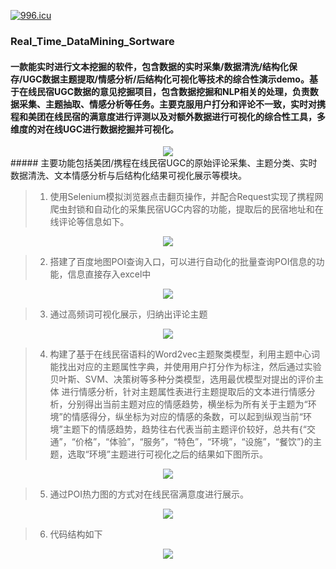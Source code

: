 
[![996.icu](https://img.shields.io/badge/link-996.icu-red.svg)](https://996.icu)

###  Real_Time_DataMining_Sortware
#### 一款能实时进行文本挖掘的软件，包含数据的实时采集/数据清洗/结构化保存/UGC数据主题提取/情感分析/后结构化可视化等技术的综合性演示demo。基于在线民宿UGC数据的意见挖掘项目，包含数据挖掘和NLP相关的处理，负责数据采集、主题抽取、情感分析等任务。主要克服用户打分和评论不一致，实时对携程和美团在线民宿的满意度进行评测以及对额外数据进行可视化的综合性工具，多维度的对在线UGC进行数据挖掘并可视化。

<div align=center><img  src="https://github.com/CarryChang/Real_Time_DataMining_Sortware/blob/master/pic/GUI_main.png"></div>
#####  主要功能包括美团/携程在线民宿UGC的原始评论采集、主题分类、实时数据清洗、文本情感分析与后结构化结果可视化展示等模块。


>1.   使用Selenium模拟浏览器点击翻页操作，并配合Request实现了携程网爬虫封锁和自动化的采集民宿UGC内容的功能，提取后的民宿地址和在线评论等信息如下。

<div align=center><img  src="https://github.com/CarryChang/Real_Time_DataMining_Sortware/blob/master/pic/GUI_main.png"></div>

>2.   搭建了百度地图POI查询入口，可以进行自动化的批量查询POI信息的功能，信息直接存入excel中

<div align=center><img  src="https://github.com/CarryChang/Real_Time_DataMining_Sortware/blob/master/pic/GUI_main.png"></div>

> 3.   通过高频词可视化展示，归纳出评论主题
<div align=center><img  src="https://github.com/CarryChang/Real_Time_DataMining_Sortware/blob/master/pic/GUI_main.png"></div>

> 4.   构建了基于在线民宿语料的Word2vec主题聚类模型，利用主题中心词能找出对应的主题属性字典，并使用用户打分作为标注，然后通过实验贝叶斯、SVM、决策树等多种分类模型，选用最优模型对提出的评价主体 进行情感分析，针对主题属性表进行主题提取后的文本进行情感分析，分别得出当前主题对应的情感趋势，横坐标为所有关于主题为“环境”的情感得分，纵坐标为对应的情感的条数，可以起到纵观当前“环境”主题下的情感趋势，趋势往右代表当前主题评价较好，总共有{“交通”，“价格”，“体验”，“服务”，“特色”，“环境”，“设施”，“餐饮”}的主题，选取“环境”主题进行可视化之后的结果如下图所示。
<div align=center><img  src="https://github.com/CarryChang/Real_Time_DataMining_Sortware/blob/master/pic/GUI_main.png"></div>

> 5.   通过POI热力图的方式对在线民宿满意度进行展示。

<div align=center><img  src="https://github.com/CarryChang/Real_Time_DataMining_Sortware/blob/master/pic/GUI_main.png"></div>

> 6.   代码结构如下

<div align=center><img  src="https://github.com/CarryChang/Real_Time_DataMining_Sortware/blob/master/pic/GUI_main.png"></div>
